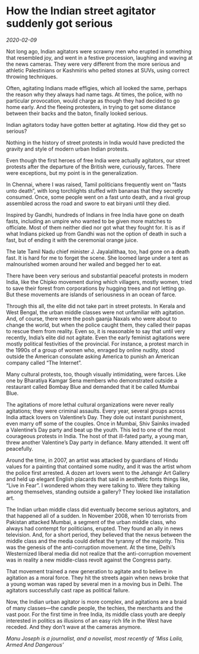# How the Indian street agitator suddenly got serious

*2020-02-09*

Not long ago, Indian agitators were scrawny men who erupted in something
that resembled joy, and went in a festive procession, laughing and
waving at the news cameras. They were very different from the more
serious and athletic Palestinians or Kashmiris who pelted stones at
SUVs, using correct throwing techniques.

Often, agitating Indians made effigies, which all looked the same,
perhaps the reason why they always had name tags. At times, the police,
with no particular provocation, would charge as though they had decided
to go home early. And the fleeing protesters, in trying to get some
distance between their backs and the baton, finally looked serious.

Indian agitators today have gotten better at agitating. How did they get
so serious?

Nothing in the history of street protests in India would have predicted
the gravity and style of modern urban Indian protests.

Even though the first heroes of free India were actually agitators, our
street protests after the departure of the British were, curiously,
farces. There were exceptions, but my point is in the generalization.

In Chennai, where I was raised, Tamil politicians frequently went on
“fasts unto death”, with long torchlights stuffed with bananas that they
secretly consumed. Once, some people went on a fast unto death, and a
rival group assembled across the road and swore to eat biryani until
they died.

Inspired by Gandhi, hundreds of Indians in free India have gone on death
fasts, including an umpire who wanted to be given more matches to
officiate. Most of them neither died nor got what they fought for. It is
as if what Indians picked up from Gandhi was not the option of death in
such a fast, but of ending it with the ceremonial orange juice.

The late Tamil Nadu chief minister J. Jayalalithaa, too, had gone on a
death fast. It is hard for me to forget the scene. She loomed large
under a tent as malnourished women around her wailed and begged her to
eat.

There have been very serious and substantial peaceful protests in modern
India, like the Chipko movement during which villagers, mostly women,
tried to save their forest from corporations by hugging trees and not
letting go. But these movements are islands of seriousness in an ocean
of farce.

Through this all, the elite did not take part in street protests. In
Kerala and West Bengal, the urban middle classes were not unfamiliar
with agitation. And, of course, there were the posh gaanja Naxals who
were about to change the world, but when the police caught them, they
called their papas to rescue them from reality. Even so, it is
reasonable to say that until very recently, India’s elite did not
agitate. Even the early feminist agitations were mostly political
festivities of the provincial. For instance, a protest march in the
1990s of a group of women who, enraged by online nudity, stood outside
the American consulate asking America to punish an American company
called “The Internet”.

Many cultural protests, too, though visually intimidating, were farces.
Like one by Bharatiya Kamgar Sena members who demonstrated outside a
restaurant called Bombay Blue and demanded that it be called Mumbai
Blue.

The agitations of more lethal cultural organizations were never really
agitations; they were criminal assaults. Every year, several groups
across India attack lovers on Valentine’s Day. They dole out instant
punishment, even marry off some of the couples. Once in Mumbai, Shiv
Sainiks invaded a Valentine’s Day party and beat up the youth. This led
to one of the most courageous protests in India. The host of that
ill-fated party, a young man, threw another Valentine’s Day party in
defiance. Many attended. It went off peacefully.

Around the time, in 2007, an artist was attacked by guardians of Hindu
values for a painting that contained some nudity, and it was the artist
whom the police first arrested. A dozen art lovers went to the Jehangir
Art Gallery and held up elegant English placards that said in aesthetic
fonts things like, “Live in Fear”. I wondered whom they were talking to.
Were they talking among themselves, standing outside a gallery? They
looked like installation art.

The Indian urban middle class did eventually become serious agitators,
and that happened all of a sudden. In November 2008, when 10 terrorists
from Pakistan attacked Mumbai, a segment of the urban middle class, who
always had contempt for politicians, erupted. They found an ally in news
television. And, for a short period, they believed that the nexus
between the middle class and the media could defeat the tyranny of the
majority. This was the genesis of the anti-corruption movement. At the
time, Delhi’s Westernized liberal media did not realize that the
anti-corruption movement was in reality a new middle-class revolt
against the Congress party.

That movement trained a new generation to agitate and to believe in
agitation as a moral force. They hit the streets again when news broke
that a young woman was raped by several men in a moving bus in Delhi.
The agitators successfully cast rape as political failure.

Now, the Indian urban agitator is more complex, and agitations are a
braid of many classes—the candle people, the techies, the merchants and
the vast poor. For the first time in free India, its middle class youth
are deeply interested in politics as illusions of an easy rich life in
the West have receded. And they don’t wave at the cameras anymore.

*Manu Joseph is a journalist, and a novelist, most recently of ‘Miss
Laila, Armed And Dangerous’*
